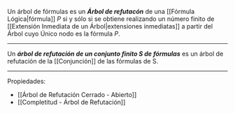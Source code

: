 Un árbol de fórmulas es un ***Árbol de refutacón*** de una [[Fórmula Lógica|fórmula]] $P$ si y sólo si se obtiene  realizando un número finito de [[Extensión Inmediata de un Árbol|extensiones inmediatas]] a partir del Árbol cuyo Único nodo es la fórmula $P$.
***
Un ***árbol de refutación de un conjunto finito S de fórmulas*** es un árbol de refutación de  la [[Conjunción]] de las fórmulas de S.
***
Propiedades:
- [[Árbol de Refutación Cerrado - Abierto]] 
- [[Completitud - Árbol de Refutación]]